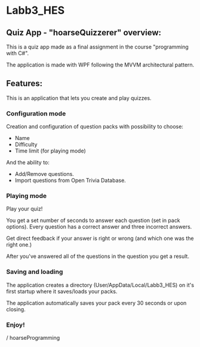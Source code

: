 # Labb3_HES

## Quiz App - "hoarseQuizzerer" overview:

This is a quiz app made as a final assignment in the course "programming with C#".

The application is made with WPF following the MVVM architectural pattern.

## Features:

This is an application that lets you create and play quizzes.

### Configuration mode

Creation and configuration of question packs with possibility to choose: 

- Name
- Difficulty
- Time limit (for playing mode)

And the ability to:
- Add/Remove questions.
- Import questions from Open Trivia Database.

### Playing mode

Play your quiz!

You get a set number of seconds to answer each question (set in pack options).
Every question has a correct answer and three incorrect answers.

Get direct feedback if your answer is right or wrong (and which one was the right one.)

After you've answered all of the questions in the question you get a result.

### Saving and loading

The application creates a directory (User/AppData/Local/Labb3_HES) on it's first startup 
where it saves/loads your packs.

The application automatically saves your pack every 30 seconds or upon closing.

### Enjoy!

/ hoarseProgramming


